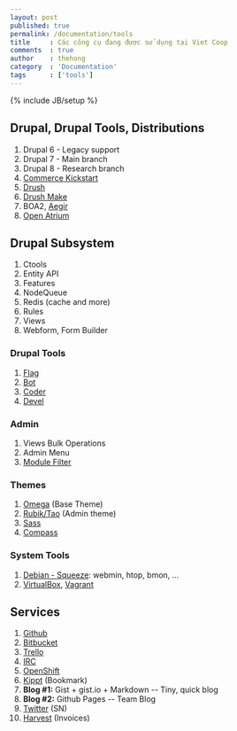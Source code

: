 ```yaml
---
layout: post
published: true
permalink: /documentation/tools
title     : Các công cụ đang được sử dụng tại Viet Coop
comments  : true
author    : thehong
category  : 'Documentation'
tags      : ['tools']
---
```


{% include JB/setup %}

## Drupal, Drupal Tools, Distributions

1. Drupal 6 - Legacy support
1. Drupal 7 - Main branch
1. Drupal 8 - Research branch
1. [Commerce Kickstart](http://drupal.org/project/commerce_kickstart)
1. [Drush](http://drupal.org/project/drush)
1. [Drush Make](http://drupal.org/project/drush_make)
1. BOA2, [Aegir](http://www.aegirproject.org/)
1. [Open Atrium](http://openatrium.com/)

## Drupal Subsystem

1. Ctools
1. Entity API
1. Features
1. NodeQueue
1. Redis (cache and more)
1. Rules
1. Views
1. Webform, Form Builder

### Drupal Tools

1. [Flag](http://drupal.org/project/flag)
1. [Bot](/documentations/tools/drupal/drupal-bot)
1. [Coder](http://drupal.org/project/coder)
1. [Devel](http://drupal.org/project/devel)

### Admin

1. Views Bulk Operations
1. Admin Menu
1. [Module Filter](http://drupal.org/project/module_filter)

### Themes

1. [Omega](http://drupal.org/project/omega) (Base Theme)
1. [Rubik/Tao](http://drupal.org/project/rubik) (Admin theme)
1. [Sass](http://sass-lang.com/)
1. [Compass](http://compass-style.org/)

### System Tools

1. [Debian - Squeeze](http://www.debian.org/): webmin, htop, bmon, …
1. [VirtualBox](https://www.virtualbox.org/), [Vagrant](http://vagrantup.com/)

## Services

1. [Github](https://github.com/)
1. [Bitbucket](https://bitbucket.org/)
1. [Trello](https://gist.github.com/3a19f8ad9946a1820b70)
1. [IRC](/documentation/tools/irc)
1. [OpenShift](https://openshift.redhat.com/)
1. [Kippt](https://www.kippt.com/) (Bookmark)
1. **Blog #1:** Gist + gist.io + Markdown -- Tiny, quick blog
1. **Blog #2:** Github Pages -- Team Blog
1. [Twitter](https://twitter.com/) (SN)
1. [Harvest](http://www.getharvest.com/) (Invoices)